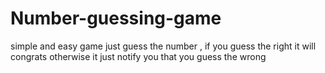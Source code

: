 # Number-guessing-game
simple and easy game just guess the number , if you guess the right it will congrats otherwise it just notify you that you guess the wrong
